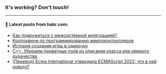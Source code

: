 ### It's working? Don't touch!

---
<!--
#### 🛠️ Technical stack:

![C++](https://img.shields.io/badge/C++-informational?logo=c%2B%2B&style=flat&logoColor=white&color=9C033A)
![Java](https://img.shields.io/badge/Java-informational?logo=java&style=flat&logoColor=white&color=007396)
![Kotlin](https://img.shields.io/badge/Kotlin-informational?logo=Kotlin&style=flat&logoColor=white&color=0095D5)
![JS](https://img.shields.io/badge/JS-informational?logo=javaScript&style=flat&logoColor=black&color=F7Df1E) <br>
![HTML5](https://img.shields.io/badge/HTML5-informational?logo=html5&style=flat&logoColor=white&color=E34F26)
![CSS3](https://img.shields.io/badge/CSS3-informational?logo=css3&style=flat&logoColor=white&color=157286)
![Sass](https://img.shields.io/badge/Saas-informational?logo=sass&style=flat&logoColor=white&color=hotpink)
![PHP](https://img.shields.io/badge/PHP-informational?logo=php&style=flat&logoColor=white&color=777BB4) <br>
![WebPAck](https://img.shields.io/badge/WebPack-informational?logo=webPack&style=flat&logoColor=white&color=FF6F00)
![Bootstrap](https://img.shields.io/badge/Bootstrap-informational?logo=Bootstrap&style=flat&logoColor=white&color=7952B3)
![MySQL](https://img.shields.io/badge/MySQL-informational?logo=MySQL&style=flat&logoColor=white&color=00f) <br>
![NodeJS](https://img.shields.io/badge/NodeJS-informational?logo=node.js&style=flat&logoColor=white&color=43853D)
![Spring](https://img.shields.io/badge/Spring-informational?logo=Spring&style=flat&logoColor=white&color=0A9EDC)
![Angular](https://img.shields.io/badge/Vue-informational?logo=vue.js&style=flat&logoColor=white&color=red)
![Git](https://img.shields.io/badge/Git-informational?logo=git&style=flat&logoColor=white&color=darkorange)

___
-->

#### 💬 Latest posts from habr.com:

<!-- BLOG-POST-LIST:START -->
- [Как подружиться с межсистемной интеграцией?](https://habr.com/ru/post/676088/?utm_source=habrahabr&utm_medium=rss&utm_campaign=676088)
- [Коллоквиум по программированию микроконтроллеров](https://habr.com/ru/post/676076/?utm_source=habrahabr&utm_medium=rss&utm_campaign=676076)
- [История создания игры в одиночку](https://habr.com/ru/post/676070/?utm_source=habrahabr&utm_medium=rss&utm_campaign=676070)
- [C++. Убираем приватные поля из описания класса или немного дурачества](https://habr.com/ru/post/676058/?utm_source=habrahabr&utm_medium=rss&utm_campaign=676058)
- [[Перевод] Ecma International утвердила ECMAScript 2022: что в ней нового?](https://habr.com/ru/post/676032/?utm_source=habrahabr&utm_medium=rss&utm_campaign=676032)
<!-- BLOG-POST-LIST:END -->
